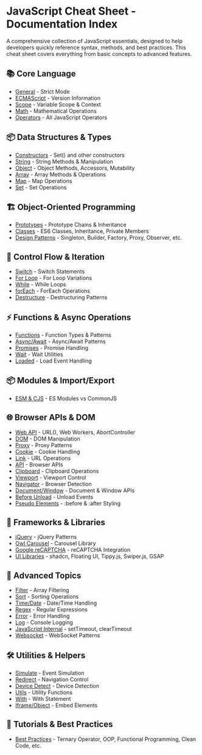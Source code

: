 # JavaScript Cheat Sheet - Documentation Index

A comprehensive collection of JavaScript essentials, designed to help developers quickly reference syntax, methods, and best practices. This cheat sheet covers everything from basic concepts to advanced features.

## 📚 Core Language

- [General](./core/general.md) - Strict Mode
- [ECMAScript](./core/ecmascript.md) - Version Information
- [Scope](./core/scope.md) - Variable Scope & Context
- [Math](./core/math.md) - Mathematical Operations
- [Operators](./core/operators.md) - All JavaScript Operators

## 📦 Data Structures & Types

- [Constructors](./data-structures/constructors.md) - Set() and other constructors
- [String](./data-structures/string.md) - String Methods & Manipulation
- [Object](./data-structures/object.md) - Object Methods, Accessors, Mutability
- [Array](./data-structures/array.md) - Array Methods & Operations
- [Map](./data-structures/map.md) - Map Operations
- [Set](./data-structures/set.md) - Set Operations

## 🏗️ Object-Oriented Programming

- [Prototypes](./oop/prototypes.md) - Prototype Chains & Inheritance
- [Classes](./oop/classes.md) - ES6 Classes, Inheritance, Private Members
- [Design Patterns](./oop/design-patterns.md) - Singleton, Builder, Factory, Proxy, Observer, etc.

## 🔄 Control Flow & Iteration

- [Switch](./control-flow/switch.md) - Switch Statements
- [For Loop](./control-flow/for-loop.md) - For Loop Variations
- [While](./control-flow/while.md) - While Loops
- [forEach](./control-flow/foreach.md) - ForEach Operations
- [Destructure](./control-flow/destructure.md) - Destructuring Patterns

## ⚡ Functions & Async Operations

- [Functions](./async/functions.md) - Function Types & Patterns
- [Async/Await](./async/async-await.md) - Async/Await Patterns
- [Promises](./async/promises.md) - Promise Handling
- [Wait](./async/wait.md) - Wait Utilities
- [Loaded](./async/loaded.md) - Load Event Handling

## 📦 Modules & Import/Export

- [ESM & CJS](./modules/esm-cjs.md) - ES Modules vs CommonJS

## 🌐 Browser APIs & DOM

- [Web API](./browser/web-api.md) - URL(), Web Workers, AbortController
- [DOM](./browser/dom.md) - DOM Manipulation
- [Proxy](./browser/proxy.md) - Proxy Patterns
- [Cookie](./browser/cookie.md) - Cookie Handling
- [Link](./browser/link.md) - URL Operations
- [API](./browser/api.md) - Browser APIs
- [Clipboard](./browser/clipboard.md) - Clipboard Operations
- [Viewport](./browser/viewport.md) - Viewport Control
- [Navigator](./browser/navigator.md) - Browser Detection
- [Document/Window](./browser/document-window.md) - Document & Window APIs
- [Before Unload](./browser/before-unload.md) - Unload Events
- [Pseudo Elements](./browser/pseudo-elements.md) - :before & :after Styling

## 🎨 Frameworks & Libraries

- [jQuery](./frameworks/jquery.md) - jQuery Patterns
- [Owl Carousel](./frameworks/owl-carousel.md) - Carousel Library
- [Google reCAPTCHA](./frameworks/google-recaptcha.md) - reCAPTCHA Integration
- [UI Libraries](./frameworks/ui-libraries.md) - shadcn, Floating UI, Tippy.js, Swiper.js, GSAP

## 🔧 Advanced Topics

- [Filter](./advanced/filter.md) - Array Filtering
- [Sort](./advanced/sort.md) - Sorting Operations
- [Time/Date](./advanced/time-date.md) - Date/Time Handling
- [Regex](./advanced/regex.md) - Regular Expressions
- [Error](./advanced/error.md) - Error Handling
- [Log](./advanced/log.md) - Console Logging
- [JavaScript Internal](./advanced/javascript-internal.md) - setTimeout, clearTimeout
- [Websocket](./advanced/websocket.md) - WebSocket Patterns

## 🛠️ Utilities & Helpers

- [Simulate](./utilities/simulate.md) - Event Simulation
- [Redirect](./utilities/redirect.md) - Navigation Control
- [Device Detect](./utilities/device-detect.md) - Device Detection
- [Utils](./utilities/utils.md) - Utility Functions
- [With](./utilities/with.md) - With Statement
- [Iframe/Object](./utilities/iframe-object.md) - Embed Elements

## 📖 Tutorials & Best Practices

- [Best Practices](./tutorials/best-practices.md) - Ternary Operator, OOP, Functional Programming, Clean Code, etc.